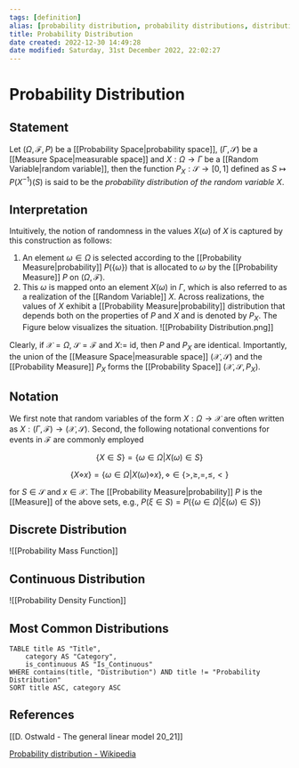 ```yaml
---
tags: [definition]
alias: [probability distribution, probability distributions, distribution, distributions, probability]
title: Probability Distribution
date created: 2022-12-30 14:49:28
date modified: Saturday, 31st December 2022, 22:02:27
---
```


# Probability Distribution

## Statement

Let $(\Omega,\mathcal{F},P)$ be a [[Probability Space|probability space]], $(\Gamma,\mathcal{S})$ be a [[Measure Space|measurable space]] and $X:\Omega\to\Gamma$ be a [[Random Variable|random variable]], then the function $P_X:\mathcal{S}\to[0,1]$ defined as $S\mapsto P(X^{-1})(S)$ is said to be the _probability distribution of the random variable_ $X$.

## Interpretation

Intuitively, the notion of randomness in the values $X(\omega)$ of $X$ is captured by this construction as follows:

1. An element $\omega\in\Omega$ is selected according to the [[Probability Measure|probability]] $P(\{\omega\})$ that is allocated to $\omega$ by the [[Probability Measure]] $P$ on $(\Omega,\mathcal{F})$.
2. This $\omega$ is mapped onto an element $X(\omega)$ in $\Gamma$, which is also referred to as a realization of the [[Random Variable]] $X$. Across realizations, the values of $X$ exhibit a [[Probability Measure|probability]] distribution that depends both on the properties of $P$ and $X$ and is denoted by $P_X$. The Figure below visualizes the situation.
   ![[Probability Distribution.png]]

Clearly, if $\mathcal{X}=\Omega$, $\mathcal{S} = \mathcal{F}$ and $X:=$ id, then $P$ and $P_X$ are identical. Importantly, the union of the [[Measure Space|measurable space]] $(\mathcal{X},\mathcal{S})$ and the [[Probability Measure]] $P_X$ forms the [[Probability Space]] $(\mathcal{X},\mathcal{S},P_X)$.

## Notation

We first note that random variables of the form $X:\Omega\to\mathcal{X}$ are often written as $X:(\Gamma,\mathcal{F})\to(\mathcal{X},\mathcal{S})$. Second, the following notational conventions for events in $\mathcal{F}$ are commonly employed

$$
\{X\in S\}=\{\omega\in\Omega |X(\omega)\in S\} 
$$

$$
\{X\diamond x\}=\{\omega\in\Omega|X(\omega)\diamond x\}, \diamond\in\{>,\geq,=,\leq,<\} 
$$

for $S\in \mathcal{S}$ and $x\in\mathcal{X}$. The [[Probability Measure|probability]] $P$ is the [[Measure]] of the above sets, e.g., $P(\xi\in S)=P(\{\omega\in\Omega|\xi(\omega)\in S\})$

## Discrete Distribution

![[Probability Mass Function]]

## Continuous Distribution

![[Probability Density Function]]

## Most Common Distributions

```dataview
TABLE title AS "Title",
	category AS "Category",
	is_continuous AS "Is_Continuous"
WHERE contains(title, "Distribution") AND title != "Probability Distribution"
SORT title ASC, category ASC
```

## References

[[D. Ostwald - The general linear model 20_21]]

[Probability distribution - Wikipedia](https://en.wikipedia.org/wiki/Probability_distribution)

